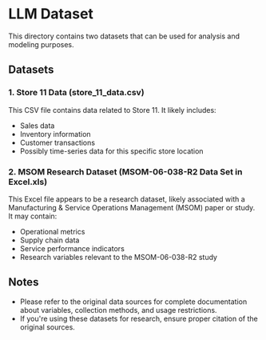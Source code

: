 # LLM Dataset

This directory contains two datasets that can be used for analysis and modeling purposes.

## Datasets

### 1. Store 11 Data (store_11_data.csv)

This CSV file contains data related to Store 11. It likely includes:
- Sales data
- Inventory information
- Customer transactions
- Possibly time-series data for this specific store location

### 2. MSOM Research Dataset (MSOM-06-038-R2 Data Set in Excel.xls)

This Excel file appears to be a research dataset, likely associated with a Manufacturing & Service Operations Management (MSOM) paper or study. It may contain:
- Operational metrics
- Supply chain data
- Service performance indicators
- Research variables relevant to the MSOM-06-038-R2 study


## Notes
- Please refer to the original data sources for complete documentation about variables, collection methods, and usage restrictions.
- If you're using these datasets for research, ensure proper citation of the original sources.
